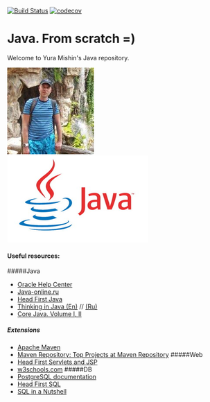 [![Build Status](https://travis-ci.org/MishinCorp/java.svg?branch=master)](https://travis-ci.org/MishinCorp/java)
[![codecov](https://codecov.io/gh/MishinCorp/java/branch/master/graph/badge.svg)](https://codecov.io/gh/MishinCorp/java)
# Java. From scratch =)

Welcome to Yura Mishin's Java repository.

![Photo](https://github.com/MishinCorp/java/blob/master/img/avatar.jpg)![Photo](https://github.com/MishinCorp/java/blob/master/img/java_logo.jpg)

#### Useful resources:
#####Java
+ [Oracle Help Center](https://docs.oracle.com/)
+ [Java-online.ru](http://java-online.ru/)
+ [Head First Java](https://www.oreilly.com/library/view/head-first-java/0596009208/)
+ [Thinking in Java (En)](https://en.wikipedia.org/wiki/Thinking_in_Java/) // [(Ru)](http://wikijava.it-cache.net/index.php)
+ [Core Java. Volume I, II](https://www.horstmann.com/corejava.html)
##### Extensions
+ [Apache Maven](https://maven.apache.org/)
+ [Maven Repository: Top Projects at Maven Repository](https://mvnrepository.com/popular)
#####Web
+ [Head First Servlets and JSP](http://shop.oreilly.com/product/9780596516680.do)
+ [w3schools.com](https://www.w3schools.com/)
#####DB
+ [PostgreSQL documentation](https://www.postgresql.org/docs/)
+ [Head First SQL](http://shop.oreilly.com/product/9780596526849.do)
+ [SQL in a Nutshell](http://shop.oreilly.com/product/9780596518851.do)